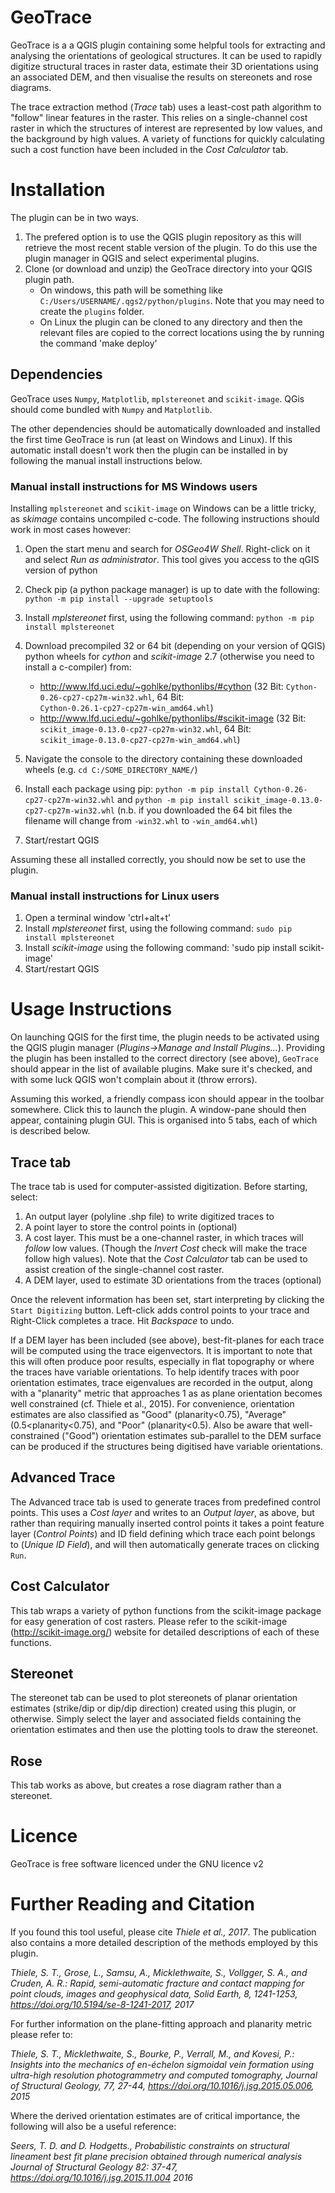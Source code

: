 # GeoTrace
GeoTrace is a a QGIS plugin containing some helpful tools for extracting and analysing the orientations of geological structures. It can
be used to rapidly digitize structural traces in raster data, estimate their 3D orientations using an associated DEM, and then visualise
the results on stereonets and rose diagrams.

The trace extraction method (*Trace* tab) uses a least-cost path algorithm to "follow" linear features in the raster. This relies on a 
single-channel cost raster in which the structures of interest are represented by low values, and the background by high values. A variety of
functions for quickly calculating such a cost function have been included in the *Cost Calculator* tab.

# Installation
The plugin can be in two ways.
1. The prefered option is to use the QGIS plugin repository as this will retrieve the most recent stable version of the plugin. To do this use the plugin manager in QGIS and select experimental plugins. 
2. Clone (or download and unzip) the GeoTrace directory into your QGIS plugin path.
    * On windows, this path will be something like `C:/Users/USERNAME/.qgs2/python/plugins`. Note that you may need to create the `plugins` folder.
    * On Linux the plugin can be cloned to any directory and then the relevant files are copied to the correct locations using the by running the command 'make deploy' 
## Dependencies
GeoTrace uses `Numpy`, `Matplotlib`, `mplstereonet` and `scikit-image`. QGis should come bundled with `Numpy` and `Matplotlib`. 

The other dependencies should be automatically downloaded and installed the first time GeoTrace is run (at least on Windows and Linux). If this automatic install doesn't work then the plugin can be installed in by following the manual install instructions below.

### Manual install instructions for MS Windows users
Installing `mplstereonet` and `scikit-image` on Windows can be a little tricky, as *skimage* contains uncompiled c-code. The following instructions should work
in most cases however:
1. Open the start menu and search for *OSGeo4W Shell*. Right-click on it and select *Run as administrator*. This tool gives you access to the qGIS version of python
2. Check pip (a python package manager) is up to date with the following: `python -m pip install --upgrade setuptools`
3. Install *mplstereonet* first, using the following command: `python -m pip install mplstereonet`
4. Download precompiled 32 or 64 bit (depending on your version of QGIS) python wheels for *cython* and *scikit-image* 2.7 (otherwise you need to install a c-compiler) from:
	- http://www.lfd.uci.edu/~gohlke/pythonlibs/#cython (32 Bit: `Cython-0.26-cp27-cp27m-win32.whl`, 64 Bit: `Cython‑0.26.1‑cp27‑cp27m‑win_amd64.whl`)
	- http://www.lfd.uci.edu/~gohlke/pythonlibs/#scikit-image (32 Bit: `scikit_image-0.13.0-cp27-cp27m-win32.whl`, 64 Bit: `scikit_image‑0.13.0‑cp27‑cp27m‑win_amd64.whl`)
	
5. Navigate the console to the directory containing these downloaded wheels (e.g. `cd C:/SOME_DIRECTORY_NAME/`)
6. Install each package using pip: `python -m pip install Cython-0.26-cp27-cp27m-win32.whl` and `python -m pip install scikit_image-0.13.0-cp27-cp27m-win32.whl` (n.b. if you downloaded the 64 bit files the filename will change from `-win32.whl` to `-win_amd64.whl`)
7. Start/restart QGIS

Assuming these all installed correctly, you should now be set to use the plugin.

### Manual install instructions for Linux users
1. Open a terminal window 'ctrl+alt+t'
2. Install *mplstereonet* first, using the following command: `sudo pip install mplstereonet` 
3. Install *scikit-image* using the following command: 'sudo pip install scikit-image'  
4. Start/restart QGIS

# Usage Instructions
On launching QGIS for the first time, the plugin needs to be activated using the QGIS plugin manager (*Plugins->Manage and Install Plugins...*). Providing the plugin has been
installed to the correct directory (see above), `GeoTrace` should appear in the list of available plugins. Make sure it's checked, and with some luck QGIS won't complain about it
(throw errors).

Assuming this worked, a friendly compass icon should appear in the toolbar somewhere. Click this to launch the plugin. A window-pane should then appear, containing plugin GUI. This
is organised into 5 tabs, each of which is described below.

## Trace tab

The trace tab is used for computer-assisted digitization. Before starting, select:
1. An output layer (polyline .shp file) to write digitized traces to
2. A point layer to store the control points in (optional)
3. A cost layer. This must be a one-channel raster, in which traces will *follow* low values. (Though the *Invert Cost* check will make the trace follow high values). Note that the *Cost Calculator* tab can be used to assist creation of the single-channel cost raster.
4. A DEM layer, used to estimate 3D orientations from the traces (optional)

Once the relevent information has been set, start interpreting by clicking the `Start Digitizing` button.
Left-click adds control points to your trace and Right-Click completes a trace. Hit *Backspace* to undo.

If a DEM layer has been included (see above), best-fit-planes for each trace will be computed using the trace eigenvectors. It is important to note that this will often produce poor results, especially in flat topography or where the traces have variable orientations. To help identify traces with poor orientation estimates, trace eigenvalues are recorded in the output, along with a "planarity" metric that approaches 1 as as plane orientation becomes well constrained (cf. Thiele et al., 2015). For convenience, orientation estimates are also classified as "Good" (planarity<0.75), "Average" (0.5<planarity<0.75), and "Poor" (planarity<0.5). Also be aware that well-constrained ("Good") orientation estimates sub-parallel to the DEM surface can be produced if the structures being digitised have variable orientations.
  
## Advanced Trace

The Advanced trace tab is used to generate traces from predefined control points. This uses a *Cost layer* and writes to an *Output layer*, as above, but rather than requiring manually 
inserted control points it takes a point feature layer (*Control Points*) and ID field defining which trace each point belongs to (*Unique ID Field*), and will then automatically generate traces
on clicking `Run`.

## Cost Calculator

This tab wraps a variety of python functions from the scikit-image package for easy generation of cost rasters. Please refer to the scikit-image (http://scikit-image.org/) website for detailed
descriptions of each of these functions.

## Stereonet

The stereonet tab can be used to plot stereonets of planar orientation estimates (strike/dip or dip/dip direction) created using this plugin, or otherwise. Simply select the layer
and associated fields containing the orientation estimates and then use the plotting tools to draw the stereonet.

## Rose

This tab works as above, but creates a rose diagram rather than a stereonet.

# Licence
GeoTrace is free software licenced under the GNU licence v2


# Further Reading and Citation

If you found this tool useful, please cite *Thiele et al., 2017*. The publication also contains a more detailed description of the methods employed by this plugin.

*Thiele, S. T., Grose, L., Samsu, A., Micklethwaite, S., Vollgger, S. A., and Cruden, A. R.: Rapid, semi-automatic fracture and contact mapping for point clouds, images and geophysical data, Solid Earth, 8, 1241-1253, https://doi.org/10.5194/se-8-1241-2017, 2017*

For further information on the plane-fitting approach and planarity metric please refer to:

*Thiele, S. T., Micklethwaite, S., Bourke, P., Verrall, M., and Kovesi, P.: Insights into the mechanics of en-échelon sigmoidal vein formation using ultra-high resolution photogrammetry and computed tomography, Journal of Structural Geology, 77, 27-44, https://doi.org/10.1016/j.jsg.2015.05.006, 2015*

Where the derived orientation estimates are of critical importance, the following will also be a useful reference:

*Seers, T. D. and D. Hodgetts., Probabilistic constraints on structural lineament best fit plane precision obtained through numerical analysis Journal of Structural Geology 82: 37-47, https://doi.org/10.1016/j.jsg.2015.11.004   2016*
